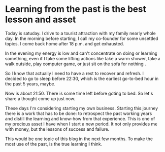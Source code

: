# Learning from the past is the best lesson and asset

Today is satuday. I drive to a tourist attraction with my family nearly whole day. In the morning before starting, I call my co-founder for some unsettled topics. I come back home after 18 p.m. and get exhausted.

In the evening my energy is low and can't concentrate on doing or learning something, even if I take some lifting actions like take a warm shower, take a walk outside, play computer game, or just sit on the sofa for nothing .

So I know that actually I need to have a rest to recover and refresh. I decided to go to sleep before 22:30, which is the earliest go-to-bed hour in the past 5 years, maybe.

Now is about 21:50. There is some time left before goting to bed. So let's share a thought come up just now.

These days I'm considering starting my own business. Starting this journey there is a work that has to be done: to retrospect the past working years and distill the learning and know-how from that experience. This is one of my precious asset I have when I start a new period. It not only provides me with money, but the lessons of success and failure.

This would be one topic of this blog in the next few months. To make the most use of the past, is the true learning I think.